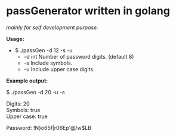 # passGenerator written in golang

*mainly for self development purpose.*

__Usage:__ 
* $ ./passGen -d 12 -s -u
  * -d int
        Number of password digits. (default 8)
  * -s    Include symbols.
  * -u    Include upper case digits.</p>

__Example output:__

$ ./passGen -d 20 -u -s  

Digits: 20 \
Symbols: true \
Upper case: true  

Password: !N}o65f|r06Ep'@/w$LB


